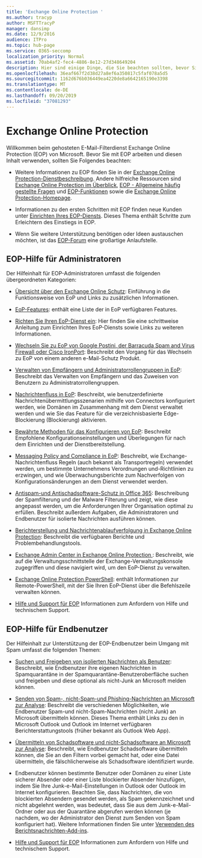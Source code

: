 ```yaml
---
title: 'Exchange Online Protection '
ms.author: tracyp
author: MSFTTracyP
manager: dansimp
ms.date: 12/9/2016
audience: ITPro
ms.topic: hub-page
ms.service: O365-seccomp
localization_priority: Normal
ms.assetid: 70ab4af2-fec4-4886-8e12-27d348649204
description: Hier sind einige Dinge, die Sie beachten sollten, bevor Sie mit der Arbeit mit EoP beginnen.
ms.openlocfilehash: 36eaf667f2d38d27a8ef6a350817c5faf078a5d5
ms.sourcegitcommit: 1162d676b036449ea4220de8a6642165190e3398
ms.translationtype: MT
ms.contentlocale: de-DE
ms.lasthandoff: 09/20/2019
ms.locfileid: "37081293"
---
```

# <a name="exchange-online-protection"></a>Exchange Online Protection

Willkommen beim gehosteten E-Mail-Filterdienst Exchange Online Protection (EOP) von Microsoft. Bevor Sie mit EOP arbeiten und diesen Inhalt verwenden, sollten Sie Folgendes beachten:
  
- Weitere Informationen zu EOP finden Sie in der [Exchange Online Protection-Dienstbeschreibung](https://go.microsoft.com/fwlink/p/?LinkId=320619). Andere hilfreiche Ressourcen sind [Exchange Online Protection im Überblick](exchange-online-protection-overview.md), [EOP - Allgemeine häufig gestellte Fragen](eop-general-faq.md) und [EOP-Funktionen](eop-features.md) sowie die [Exchange Online Protection-Homepage](https://go.microsoft.com/fwlink/?LinkId=279912).

- Informationen zu den ersten Schritten mit EOP finden neue Kunden unter [Einrichten Ihres EOP-Diensts](set-up-your-eop-service.md). Dieses Thema enthält Schritte zum Erleichtern des Einstiegs in EOP.

- Wenn Sie weitere Unterstützung benötigen oder Ideen austauschen möchten, ist das [EOP-Forum](https://go.microsoft.com/fwlink/?LinkId=285351) eine großartige Anlaufstelle.

## <a name="eop-help-for-administrators"></a>EOP-Hilfe für Administratoren

Der Hilfeinhalt für EOP-Administratoren umfasst die folgenden übergeordneten Kategorien:
  
- [Übersicht über den Exchange Online Schutz](exchange-online-protection-overview.md): Einführung in die Funktionsweise von EoP und Links zu zusätzlichen Informationen.

- [EoP-Features](eop-features.md): enthält eine Liste der in EoP verfügbaren Features.

- [Richten Sie Ihren EoP-Dienst ein](set-up-your-eop-service.md): Hier finden Sie eine schrittweise Anleitung zum Einrichten Ihres EoP-Diensts sowie Links zu weiteren Informationen.

- [Wechseln Sie zu EoP von Google Postini, der Barracuda Spam and Virus Firewall oder Cisco IronPort](switch-to-eop-from-google-postini-the-barracuda-spam-and-virus-firewall-or-cisco.md): Beschreibt den Vorgang für das Wechseln zu EoP von einem anderen e-Mail-Schutz Produkt.

- [Verwalten von Empfängern und Administratorrollengruppen in EoP](manage-recipients-and-admin-role-groups-in-eop.md): Beschreibt das Verwalten von Empfängern und das Zuweisen von Benutzern zu Administratorrollengruppen.

- [Nachrichtenfluss in EoP](mail-flow-in-eop.md): Beschreibt, wie benutzerdefinierte Nachrichtenübermittlungsszenarien mithilfe von Connectors konfiguriert werden, wie Domänen im Zusammenhang mit dem Dienst verwaltet werden und wie Sie das Feature für die verzeichnisbasierte Edge-Blockierung (Blockierung) aktivieren.

- [Bewährte Methoden für das Konfigurieren von EoP](best-practices-for-configuring-eop.md): Beschreibt Empfohlene Konfigurationseinstellungen und Überlegungen für nach dem Einrichten und der Dienstbereitstellung.

- [Messaging Policy and Compliance in EoP](messaging-policy-and-compliance-in-eop.md): Beschreibt, wie Exchange-Nachrichtenfluss Regeln (auch bekannt als Transportregeln) verwendet werden, um bestimmte Unternehmens Verordnungen und-Richtlinien zu erzwingen, und wie Überwachungsberichte zum Nachverfolgen von Konfigurationsänderungen an dem Dienst verwendet werden.

- [Antispam-und Antischadsoftware-Schutz in Office 365](anti-spam-and-anti-malware-protection.md): Beschreibung der Spamfilterung und der Malware Filterung und zeigt, wie diese angepasst werden, um die Anforderungen Ihrer Organisation optimal zu erfüllen. Beschreibt außerdem Aufgaben, die Administratoren und Endbenutzer für isolierte Nachrichten ausführen können.

- [Berichterstellung und Nachrichtenablaufverfolgung in Exchange Online Protection](reporting-and-message-trace-in-exchange-online-protection.md): Beschreibt die verfügbaren Berichte und Problembehandlungstools.

- [Exchange Admin Center in Exchange Online Protection ](exchange-admin-center-in-exchange-online-protection-eop.md): Beschreibt, wie auf die Verwaltungsschnittstelle der Exchange-Verwaltungskonsole zugegriffen und diese navigiert wird, um den EoP-Dienst zu verwalten.

- [Exchange Online Protection PowerShell](https://docs.microsoft.com/powershell/exchange/exchange-eop/exchange-online-protection-powershell): enthält Informationen zur Remote-PowerShell, mit der Sie Ihren EoP-Dienst über die Befehlszeile verwalten können.

- [Hilfe und Support für EOP](help-and-support-for-eop.md) Informationen zum Anfordern von Hilfe und technischem Support.

## <a name="eop-help-for-end-users"></a>EOP-Hilfe für Endbenutzer

Der Hilfeinhalt zur Unterstützung der EOP-Endbenutzer beim Umgang mit Spam umfasst die folgenden Themen:
  
- [Suchen und Freigeben von isolierten Nachrichten als Benutzer](find-and-release-quarantined-messages-as-a-user.md): Beschreibt, wie Endbenutzer ihre eigenen Nachrichten in Spamquarantäne in der Spamquarantäne-Benutzeroberfläche suchen und freigeben und diese optional als nicht-Junk an Microsoft melden können.

- [Senden von Spam-, nicht-Spam-und Phishing-Nachrichten an Microsoft zur Analyse](submit-spam-non-spam-and-phishing-scam-messages-to-microsoft-for-analysis.md): Beschreibt die verschiedenen Möglichkeiten, wie Endbenutzer Spam-und nicht-Spam-Nachrichten (nicht Junk) an Microsoft übermitteln können. Dieses Thema enthält Links zu den in Microsoft Outlook und Outlook im Internet verfügbaren Berichterstattungstools (früher bekannt als Outlook Web App).

- [Übermitteln von Schadsoftware und nicht-Schadsoftware an Microsoft zur Analyse](submitting-malware-and-non-malware-to-microsoft-for-analysis.md): Beschreibt, wie Endbenutzer Schadsoftware übermitteln können, die Sie an den Filtern vorbei gemacht hat, oder eine Datei übermitteln, die fälschlicherweise als Schadsoftware identifiziert wurde.

- Endbenutzer können bestimmte Benutzer oder Domänen zu einer Liste sicherer Absender oder einer Liste blockierter Absender hinzufügen, indem Sie Ihre Junk-e-Mail-Einstellungen in Outlook oder Outlook im Internet konfigurieren. Beachten Sie, dass Nachrichten, die von blockierten Absendern gesendet werden, als Spam gekennzeichnet und nicht abgelehnt werden, was bedeutet, dass Sie aus dem Junk-e-Mail-Ordner oder aus der Quarantäne abgerufen werden können (je nachdem, wo der Administrator den Dienst zum Senden von Spam konfiguriert hat). Weitere Informationen finden Sie unter [Verwenden des Berichtsnachrichten-Add-ins](https://support.office.com/article/addin-b5caa9f1-cdf3-4443-af8c-ff724ea719d2).

- [Hilfe und Support für EOP](help-and-support-for-eop.md) Informationen zum Anfordern von Hilfe und technischem Support.
